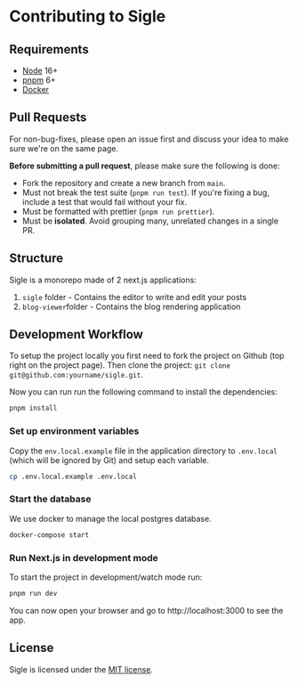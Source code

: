 # Contributing to Sigle

## Requirements

- [Node](https://nodejs.org/en/) 16+
- [pnpm](https://pnpm.io/) 6+
- [Docker](https://www.docker.com/)

## Pull Requests

For non-bug-fixes, please open an issue first and discuss your idea to make sure we're on the same page.

**Before submitting a pull request**, please make sure the following is done:

- Fork the repository and create a new branch from `main`.
- Must not break the test suite (`pnpm run test`). If you're fixing a bug, include a test that would fail without your fix.
- Must be formatted with prettier (`pnpm run prettier`).
- Must be **isolated**. Avoid grouping many, unrelated changes in a single PR.

## Structure

Sigle is a monorepo made of 2 next.js applications:

1. `sigle` folder - Contains the editor to write and edit your posts
2. `blog-viewer`folder - Contains the blog rendering application

## Development Workflow

To setup the project locally you first need to fork the project on Github (top right on the project page). Then clone the project: `git clone git@github.com:yourname/sigle.git`.

Now you can run run the following command to install the dependencies:

```sh
pnpm install
```

### Set up environment variables

Copy the `env.local.example` file in the application directory to `.env.local` (which will be ignored by Git) and setup each variable.

```sh
cp .env.local.example .env.local
```

### Start the database

We use docker to manage the local postgres database.

```sh
docker-compose start
```

### Run Next.js in development mode

To start the project in development/watch mode run:

```sh
pnpm run dev
```

You can now open your browser and go to http://localhost:3000 to see the app.

## License

Sigle is licensed under the [MIT license](https://github.com/pradel/sigle/blob/main/LICENSE).
